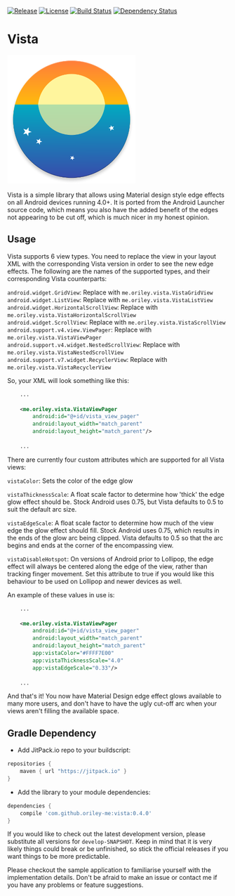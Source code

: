 [![Release](https://jitpack.io/v/com.github.oriley-me/vista.svg)](https://jitpack.io/#com.github.oriley-me/vista)
[![License](https://img.shields.io/badge/license-Apache%202.0-blue.svg)](http://www.apache.org/licenses/LICENSE-2.0)
[![Build Status](https://travis-ci.org/oriley-me/vista.svg?branch=master)](https://travis-ci.org/oriley-me/vista)
[![Dependency Status](https://www.versioneye.com/user/projects/56b73e38f6e506003a88f1cd/badge.svg?style=flat)](https://www.versioneye.com/user/projects/56b73e38f6e506003a88f1cd)

# Vista
![Logo](artwork/icon.png)

Vista is a simple library that allows using Material design style edge effects on all Android devices running 4.0+. It
is ported from the Android Launcher source code, which means you also have the added benefit of the edges not appearing
to be cut off, which is much nicer in my honest opinion.


## Usage


Vista supports 6 view types. You need to replace the view in your layout XML with the corresponding Vista version in
order to see the new edge effects. The following are the names of the supported types, and their corresponding Vista
counterparts:

`android.widget.GridView`: Replace with `me.oriley.vista.VistaGridView`  
`android.widget.ListView`: Replace with `me.oriley.vista.VistaListView`  
`android.widget.HorizontalScrollView`: Replace with `me.oriley.vista.VistaHorizontalScrollView`  
`android.widget.ScrollView`: Replace with `me.oriley.vista.VistaScrollView`  
`android.support.v4.view.ViewPager`: Replace with `me.oriley.vista.VistaViewPager`  
`android.support.v4.widget.NestedScrollView`: Replace with `me.oriley.vista.VistaNestedScrollView`  
`android.support.v7.widget.RecyclerView`: Replace with `me.oriley.vista.VistaRecyclerView`  

So, your XML will look something like this:

```xml
    ...

    <me.oriley.vista.VistaViewPager
        android:id="@+id/vista_view_pager"
        android:layout_width="match_parent"
        android:layout_height="match_parent"/>

    ...
```

There are currently four custom attributes which are supported for all Vista views:

`vistaColor`: Sets the color of the edge glow  

`vistaThicknessScale`: A float scale factor to determine how 'thick' the edge glow effect should be. Stock Android uses
0.75, but Vista defaults to 0.5 to suit the default arc size.  

`vistaEdgeScale`: A float scale factor to determine how much of the view edge the glow effect should fill. Stock Android uses
0.75, which results in the ends of the glow arc being clipped. Vista defaults to 0.5 so that the arc begins and ends at
the corner of the encompassing view.  

`vistaDisableHotspot`: On versions of Android prior to Lollipop, the edge effect will always be centered along the edge
of the view, rather than tracking finger movement. Set this attribute to true if you would like this behaviour to be
used on Lollipop and newer devices as well.

An example of these values in use is:

```xml
    ...

    <me.oriley.vista.VistaViewPager
        android:id="@+id/vista_view_pager"
        android:layout_width="match_parent"
        android:layout_height="match_parent"
        app:vistaColor="#FFFF7E00"
        app:vistaThicknessScale="4.0"
        app:vistaEdgeScale="0.33"/>

    ...
```

And that's it! You now have Material Design edge effect glows available to many more users, and don't have to have the
ugly cut-off arc when your views aren't filling the available space.


## Gradle Dependency


 * Add JitPack.io repo to your buildscript:

```gradle
repositories {
    maven { url "https://jitpack.io" }
}
```

 * Add the library to your module dependencies:

```gradle
dependencies {
    compile 'com.github.oriley-me:vista:0.4.0'
}
```

If you would like to check out the latest development version, please substitute all versions for `develop-SNAPSHOT`.
Keep in mind that it is very likely things could break or be unfinished, so stick the official releases if you want
things to be more predictable.

Please checkout the sample application to familiarise yourself with the implementation details. Don't be afraid to
make an issue or contact me if you have any problems or feature suggestions.
